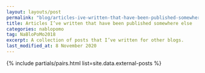 ```yaml
---
layout: layouts/post
permalink: "blog/articles-ive-written-that-have-been-published-somewhere-else/"
title: Articles I’ve written that have been published somewhere else
categories: nablopomo
tag: NaBloPoMo2018
excerpt: A collection of posts that I’ve written for other blogs.
last_modified_at: 8 November 2020
---
```


{% include partials/pairs.html list=site.data.external-posts %}
